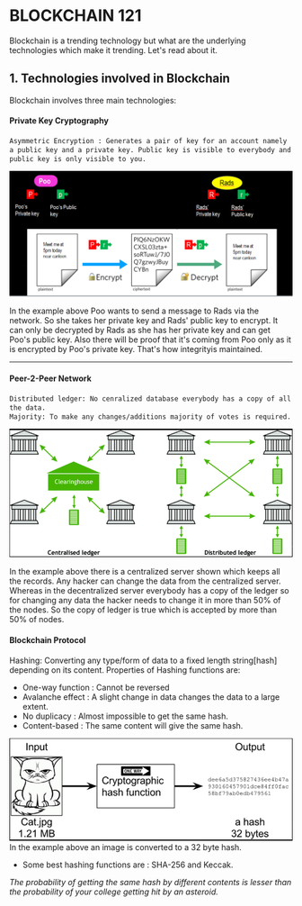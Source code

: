 # BLOCKCHAIN 121

Blockchain is a trending technology but what are the underlying technologies which make it trending. Let's read about it.

## 1. Technologies involved in Blockchain
Blockchain involves three main technologies:

#### Private Key Cryptography
	Asymmetric Encryption : Generates a pair of key for an account namely a public key and a private key. Public key is visible to everybody and public key is only visible to you.

![Asymmetric Key Encryption](./crypto.PNG)

In the example above Poo wants to send a message to Rads via the network. So she takes her private key and Rads' public key to encrypt. It can only be decrypted by Rads as she has her private key and can get Poo's public key. Also there will be proof that it's coming from Poo only as it is encrypted by Poo's private key.
That's how integrityis maintained.

---

#### Peer-2-Peer Network
	
    Distributed ledger: No cenralized database everybody has a copy of all the data. 
    Majority: To make any changes/additions majority of votes is required.
![P2P](./p2p.PNG)

In the example above there is a centralized server shown which keeps all the records. Any hacker can change the data from the centralized server. Whereas in the decentralized server everybody has a copy of the ledger so for changing any data the hacker needs to change it in more than 50% of the nodes. So the copy of ledger is true which is accepted by more than 50% of nodes.

#### Blockchain Protocol
Hashing: Converting any type/form of data to a fixed length string[hash] depending on its content.
    Properties of Hashing functions are: 

* One-way function : Cannot be reversed
* Avalanche effect : A slight change in data changes the data to a large extent.
* No duplicacy : Almost impossible to get the same hash.
* Content-based : The same content will give the same hash.

![Hash](./hash.PNG)
In the example above an image is converted to a 32 byte hash.
* Some best hashing functions are : SHA-256 and Keccak.  

_The probability of getting the same hash by different contents is lesser than the probability of your college getting hit by an asteroid._